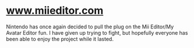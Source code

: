 # www.miieditor.com

Nintendo has once again decided to pull the plug on the Mii Editor/My Avatar Editor fun. I have given up trying to fight, but hopefully everyone has been able to enjoy the project while it lasted.
